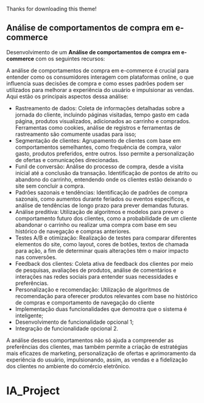 Thanks for downloading this theme!

## Análise de comportamentos de compra em e-commerce

Desenvolvimento de um **Análise de comportamentos de compra em e-commerce** com os seguintes recursos:

A análise de comportamentos de compra em e-commerce é crucial para entender como os consumidores interagem com plataformas online, o que influencia suas decisões de compra e como esses padrões podem ser utilizados para melhorar a experiência do usuário e impulsionar as vendas. Aqui estão os principais aspectos dessa análise:

* Rastreamento de dados: Coleta de informações detalhadas sobre a jornada do cliente, incluindo páginas visitadas, tempo gasto em cada página, produtos visualizados, adicionados ao carrinho e comprados. Ferramentas como cookies, análise de registros e ferramentas de rastreamento são comumente usadas para isso;
* Segmentação de clientes: Agrupamento de clientes com base em comportamentos semelhantes, como frequência de compra, valor gasto, produtos preferidos, entre outros. Isso permite a personalização de ofertas e comunicações direcionadas.
* Funil de conversão: Análise do processo de compra, desde a visita inicial até a conclusão da transação. Identificação de pontos de atrito ou abandono do carrinho, entendendo onde os clientes estão deixando o site sem concluir a compra.
* Padrões sazonais e tendências: Identificação de padrões de compra sazonais, como aumentos durante feriados ou eventos específicos, e análise de tendências de longo prazo para prever demandas futuras.
* Análise preditiva: Utilização de algoritmos e modelos para prever o comportamento futuro dos clientes, como a probabilidade de um cliente abandonar o carrinho ou realizar uma compra com base em seu histórico de navegação e compras anteriores.
* Testes A/B e otimização: Realização de testes para comparar diferentes elementos do site, como layout, cores de botões, textos de chamada para ação, a fim de determinar quais alterações têm o maior impacto nas conversões.
* Feedback dos clientes: Coleta ativa de feedback dos clientes por meio de pesquisas, avaliações de produtos, análise de comentários e interações nas redes sociais para entender suas necessidades e preferências.
* Personalização e recomendação: Utilização de algoritmos de recomendação para oferecer produtos relevantes com base no histórico de compras e comportamento de navegação do cliente
* Implementação duas funcionalidades que demostra que o sistema é inteligente;
* Desenvolvimento de funcionalidade opcional 1;
* Integração de funcionalidade opcional 2.

A análise desses comportamentos não só ajuda a compreender as preferências dos clientes, mas também permite a criação de estratégias mais eficazes de marketing, personalização de ofertas e aprimoramento da experiência do usuário, impulsionando, assim, as vendas e a fidelização dos clientes no ambiente do comércio eletrônico.


# IA_Project
